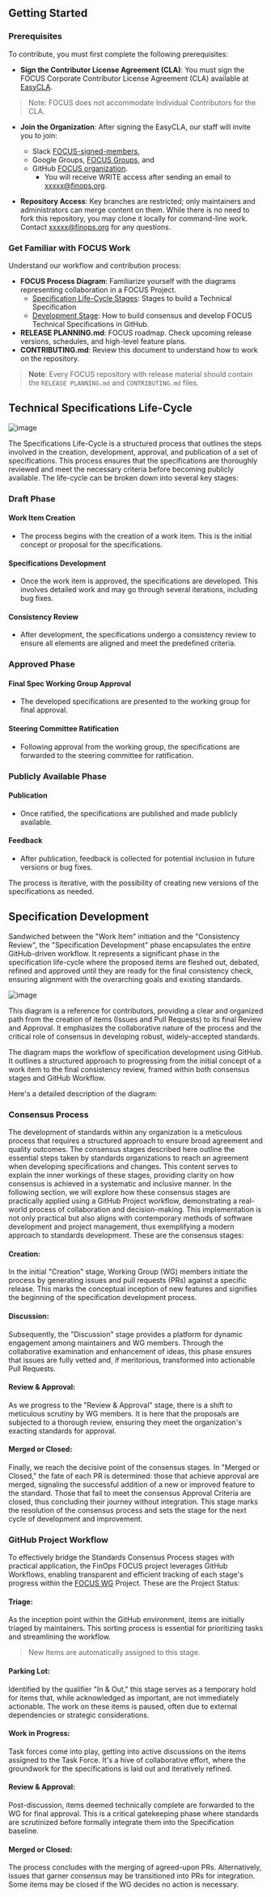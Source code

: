 ## Getting Started
### Prerequisites 

To contribute, you must first complete the following prerequisites:

- **Sign the Contributor License Agreement (CLA)**: You must sign the FOCUS Corporate Contributor License Agreement (CLA) available at <a href="https://github.com/FinOps-Open-Cost-and-Usage-Spec/EasyCLA" target="_blank">EasyCLA</a>.

> Note: FOCUS does not accommodate Individual Contributors for the CLA.

- **Join the Organization**: After signing the EasyCLA, our staff will invite you to join:
    *  Slack <a href="https://app.slack.com/client/TH7CE9HP1/C053CNCRVCL" target="_target">FOCUS-signed-members</a>, 
    * Google Groups, <a href="https://groups.google.com/" target="_blank">FOCUS Groups</a>, and 
    * GitHub <a href="https://github.com/orgs/FinOps-Open-Cost-and-Usage-Spec/repositories" target="_blank">FOCUS organization</a>. 
        * You will receive WRITE access after sending an email to <a mailto="xxxx@finops.org" target="_blank"> xxxxx@finops.org</a>.

- **Repository Access**: Key branches are restricted; only maintainers and administrators can merge content on them. While there is no need to fork this repository, you may clone it locally for command-line work. Contact <a mailto="xxxx@finops.org" target="_blank"> xxxxx@finops.org</a> for any questions.

### Get Familiar with FOCUS Work

Understand our workflow and contribution process:

- **FOCUS Process Diagram**: Familiarize yourself with the diagrams representing collaboration in a FOCUS Project.
    * [Specification Life-Cycle Stages](): Stages to build a Technical Specification
    * [Development Stage](): How to build consensus and develop FOCUS Technical Specifications in GitHub.
- **RELEASE PLANNING.md**: FOCUS roadmap. Check upcoming release versions, schedules, and high-level feature plans.
- **CONTRIBUTING.md**: Review this document to understand how to work on the repository.

> **Note**: Every FOCUS repository with release material should contain the `RELEASE PLANNING.md` and `CONTRIBUTING.md` files.

## Technical Specifications Life-Cycle

![image](https://github.com/standards-hub/test/assets/3258579/3e54a3e7-35c2-42e5-b911-79bbf43847e4)

The Specifications Life-Cycle is a structured process that outlines the steps involved in the creation, development, approval, and publication of a set of specifications. This process ensures that the specifications are thoroughly reviewed and meet the necessary criteria before becoming publicly available. The life-cycle can be broken down into several key stages:

### Draft Phase

#### Work Item Creation
- The process begins with the creation of a work item. This is the initial concept or proposal for the specifications.

#### Specifications Development
- Once the work item is approved, the specifications are developed. This involves detailed work and may go through several iterations, including bug fixes.

#### Consistency Review
- After development, the specifications undergo a consistency review to ensure all elements are aligned and meet the predefined criteria.

### Approved Phase

#### Final Spec Working Group Approval
- The developed specifications are presented to the working group for final approval.

#### Steering Committee Ratification
- Following approval from the working group, the specifications are forwarded to the steering committee for ratification.

### Publicly Available Phase

#### Publication
- Once ratified, the specifications are published and made publicly available.

#### Feedback
- After publication, feedback is collected for potential inclusion in future versions or bug fixes.

The process is iterative, with the possibility of creating new versions of the specifications as needed.

## Specification Development
Sandwiched between the "Work Item" initiation and the "Consistency Review", the "Specification Development" phase encapsulates the entire GitHub-driven workflow. It represents a significant phase in the specification life-cycle where the proposed items are fleshed out, debated, refined and approved until they are ready for the final consistency check, ensuring alignment with the overarching goals and existing standards.

![image](https://github.com/standards-hub/test/assets/3258579/a042384a-6a09-4182-9517-76642be03a90)

This diagram is a reference for contributors, providing a clear and organized path from the creation of items (Issues and Pull Requests) to its final Review and Approval. It emphasizes the collaborative nature of the process and the critical role of consensus in developing robust, widely-accepted standards.

The diagram maps the workflow of specification development using GitHub. It outlines a structured approach to progressing from the initial concept of a work item to the final consistency review, framed within both consensus stages and GitHub Workflow.

Here's a detailed description of the diagram:

### Consensus Process

The development of standards within any organization is a meticulous process that requires a structured approach to ensure broad agreement and quality outcomes. The consensus stages described here outline the essential steps taken by standards organizations to reach an agreement when developing specifications and changes. This content serves to explain the inner workings of these stages, providing clarity on how consensus is achieved in a systematic and inclusive manner. In the following section, we will explore how these consensus stages are practically applied using a GitHub Project workflow, demonstrating a real-world process of collaboration and decision-making. This implementation is not only practical but also aligns with contemporary methods of software development and project management, thus exemplifying a modern approach to standards development. These are the consensus stages:

#### Creation:
In the initial "Creation" stage, Working Group (WG) members initiate the process by generating issues and pull requests (PRs) against a specific release. This marks the conceptual inception of new features and signifies the beginning of the specification development process.

#### Discussion:
Subsequently, the "Discussion" stage provides a platform for dynamic engagement among maintainers and WG members. Through the collaborative examination and enhancement of ideas, this phase ensures that issues are fully vetted and, if meritorious, transformed into actionable Pull Requests.

#### Review & Approval:
As we progress to the "Review & Approval" stage, there is a shift to meticulous scrutiny by WG members. It is here that the proposals are subjected to a thorough review, ensuring they meet the organization's exacting standards for approval.

#### Merged or Closed:
Finally, we reach the decisive point of the consensus stages. In "Merged or Closed," the fate of each PR is determined: those that achieve approval are merged, signaling the successful addition of a new or improved feature to the standard. Those that fail to meet the consensus Approval Criteria are closed, thus concluding their journey without integration. This stage marks the resolution of the consensus process and sets the stage for the next cycle of development and improvement.

### GitHub Project Workflow
To effectively bridge the Standards Consensus Process stages with practical application, the FinOps FOCUS project leverages GitHub Workflows, enabling transparent and efficient tracking of each stage's progress within the [FOCUS WG](https://github.com/orgs/FinOps-Open-Cost-and-Usage-Spec/projects/5) Project. These are the Project Status:

#### Triage: 
As the inception point within the GitHub environment, items are initially triaged by maintainers. This sorting process is essential for prioritizing tasks and streamlining the workflow.
>New Items are automatically assigned to this stage.

#### Parking Lot: 
Identified by the qualifier "In & Out," this stage serves as a temporary hold for items that, while acknowledged as important, are not immediately actionable. The work on these items is paused, often due to external dependencies or strategic considerations.

#### Work in Progress: 
Task forces come into play, getting into active discussions on the items assigned to the Task Force. It's a hive of collaborative effort, where the groundwork for the specifications is laid out and iteratively refined.

#### Review & Approval: 
Post-discussion, items deemed technically complete are forwarded to the WG for final approval. This is a critical gatekeeping phase where standards are scrutinized before formally integrate them into the Specification baseline.

#### Merged or Closed:
The process concludes with the merging of agreed-upon PRs. Alternatively, issues that garner consensus may be transitioned into PRs for integration. Some items may be closed if the WG decides no action is necessary.

